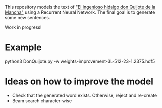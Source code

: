 This repository models the text of ["El ingenioso hidalgo don Quijote de la Mancha"](https://es.wikipedia.org/wiki/Don_Quijote_de_la_Mancha) using a Recurrent Neural Network. The final goal is to generate some new sentences.

Work in progress!

# Example
python3 DonQuijote.py -w weights-improvement-3L-512-23-1.2375.hdf5

# Ideas on how to improve the model

- Check that the generated word exists. Otherwise, reject and re-create
- Beam search character-wise

